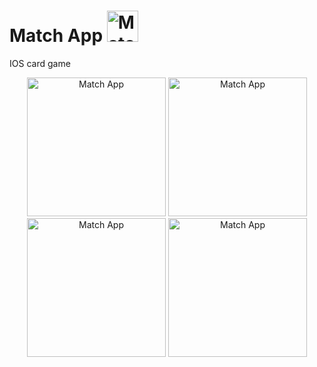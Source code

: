 # Match App <img src="https://i.imgur.com/G2hiR5m.png" title= "Match App" width= "50"/>

IOS card game 

<p align= "center">   
<img src="https://media.giphy.com/media/YlGMtrJ3D1D2BBf3Zm/giphy.gif" title= "Match App" height= "222"/>
<img src="https://i.imgur.com/kj4MYRv.png" title= "Match App" height= "222"/>
<img src="https://i.imgur.com/G6xlV2m.png" title= "Match App" height= "222"/>
<img src="https://i.imgur.com/YgH61Ww.png" title= "Match App" height= "222"/>
</p>

